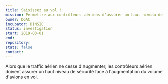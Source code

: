 ```yaml
---
title: Saisissez au vol !
mission: Permettre aux contrôleurs aériens d'assurer un haut niveau de sécurité
owner: DGAC
incubator: DINSIC
status: investigation
start: 2019-03-01
end:
repository:
stats: false
contact:
---
```


Alors que le traffic aérien ne cesse d'augmenter, les contrôleurs aérien doivent assurer un haut niveau de sécurité face à l'augmentation du volume d'avions en vol. 
